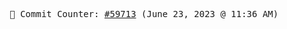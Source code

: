 <p align="center">
    <samp>
        📮 Commit Counter: <a href="https://github.com/Javascript-void0/Javascript-void0/commits/main">#59713</a> (June 23, 2023 @ 11:36 AM)
    </samp>
</p>